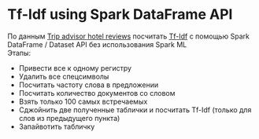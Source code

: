 # Tf-Idf using Spark DataFrame API

По данным [Trip advisor hotel reviews](https://www.kaggle.com/andrewmvd/trip-advisor-hotel-reviews) посчитать [Tf-Idf](https://ru.wikipedia.org/wiki/TF-IDF) с помощью Spark DataFrame / Dataset API без использования Spark ML  
Этапы:  

* Привести все к одному регистру  
* Удалить все спецсимволы  
* Посчитать частоту слова в предложении  
* Посчитать количество документов со словом  
* Взять только 100 самых встречаемых  
* Сджойнить две полученные таблички и посчитать Tf-Idf (только для слов из предыдущего пункта)  
* Запайвотить табличку  
